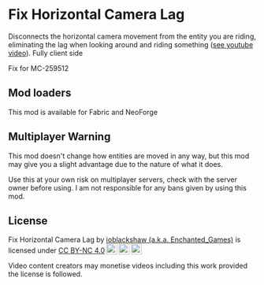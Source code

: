 # Fix Horizontal Camera Lag
Disconnects the horizontal camera movement from the entity you are riding, eliminating the lag when looking around and riding something ([see youtube video](https://youtu.be/EGiL2VORXjc)). Fully client side

Fix for MC-259512

## Mod loaders

This mod is available for Fabric and NeoForge

## Multiplayer Warning

This mod doesn't change how entities are moved in any way, but this mod may give you a slight advantage due to the nature of what it does. 

Use this at your own risk on multiplayer servers, check with the server owner before using. I am not responsible for any bans given by using this mod.

## License
<p xmlns:cc="http://creativecommons.org/ns#" >Fix Horizontal Camera Lag by <a rel="cc:attributionURL dct:creator" property="cc:attributionName" href="https://enchanted.games">ioblackshaw (a.k.a. Enchanted_Games)</a> is licensed under <a href="http://creativecommons.org/licenses/by-nc/4.0/?ref=chooser-v1" target="_blank" rel="license noopener noreferrer" style="display:inline-block;">CC BY-NC 4.0<img style="height:22px!important;margin-left:3px;vertical-align:text-bottom;" src="https://mirrors.creativecommons.org/presskit/icons/cc.svg?ref=chooser-v1"><img style="height:22px!important;margin-left:3px;vertical-align:text-bottom;" src="https://mirrors.creativecommons.org/presskit/icons/by.svg?ref=chooser-v1"><img style="height:22px!important;margin-left:3px;vertical-align:text-bottom;" src="https://mirrors.creativecommons.org/presskit/icons/nc.svg?ref=chooser-v1"></a></p> 
Video content creators may monetise videos including this work provided the license is followed.
